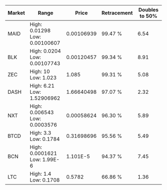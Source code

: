 | Market | Range | Price| Retracement | Doubles to 50% |
| --- | --- | --- | --- | --- |
| MAID | High: 0.01298<br />Low: 0.00100607 | 0.00106939 | 99.47 % | 6.54 |
| BLK | High: 0.0204<br />Low: 0.00107743 | 0.00120457 | 99.34 % | 8.91 |
| ZEC | High: 10<br />Low: 1.023 | 1.085 | 99.31 % | 5.08 |
| DASH | High: 6.21<br />Low: 1.52906962 | 1.66640498 | 97.07 % | 2.32 |
| NXT | High: 0.006543<br />Low: 0.0003576 | 0.00058624 | 96.30 % | 5.89 |
| BTCD | High: 3.3<br />Low: 0.1784 | 0.31698696 | 95.56 % | 5.49 |
| BCN | High: 0.0001621<br />Low: 1.99E-6 | 1.101E-5 | 94.37 % | 7.45 |
| LTC | High: 1.4<br />Low: 0.1708 | 0.5782 | 66.86 % | 1.36 |
